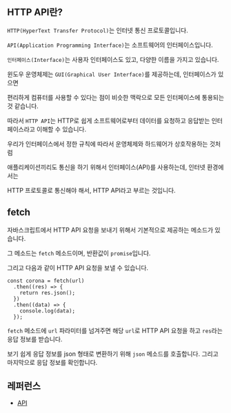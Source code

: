 ## HTTP API란?

`HTTP(HyperText Transfer Protocol)`는 인터넷 통신 프로토콜입니다.

`API(Application Programming Interface)`는 소프트웨어의 인터페이스입니다.

`인터페이스(Interface)`는 사용자 인터페이스도 있고, 다양한 이름을 가지고 있습니다.

윈도우 운영체제는 `GUI(Graphical User Interface)`를 제공하는데, 인터페이스가 있으면

편리하게 컴퓨터를 사용할 수 있다는 점이 비슷한 맥락으로 모든 인터페이스에 통용되는 것 같습니다.

따라서 `HTTP API`는 HTTP로 쉽게 소프트웨어로부터 데이터를 요청하고 응답받는 인터페이스라고 이해할 수 있습니다.

우리가 인터페이스에서 정한 규칙에 따라서 운영체제와 하드웨어가 상호작용하는 것처럼

애플리케이션끼리도 통신을 하기 위해서 인터페이스(API)를 사용하는데, 인터넷 환경에서는

HTTP 프로토콜로 통신해야 해서, HTTP API라고 부르는 것입니다.

## fetch

자바스크립트에서 HTTP API 요청을 보내기 위해서 기본적으로 제공하는 메소드가 있습니다.

그 메소드는 `fetch` 메소드이며, 반환값이 `promise`입니다.

그리고 다음과 같이 HTTP API 요청을 보낼 수 있습니다.

```
const corona = fetch(url)
  .then((res) => {
    return res.json();
  })
  .then((data) => {
    console.log(data);
  });
```

`fetch` 메소드에 `url` 파라미터를 넘겨주면 해당 `url`로 HTTP API 요청을 하고 `res`라는 응답 정보를 받습니다.

보기 쉽게 응답 정보를 json 형태로 변환하기 위해 `json` 메소드를 호출합니다. 그리고 마지막으로 응답 정보를 확인합니다.

## 레퍼런스

- [API](https://ko.wikipedia.org/wiki/API)
